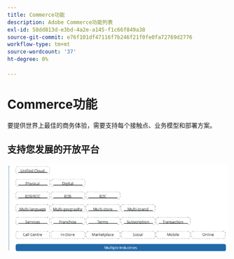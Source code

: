 ```yaml
---
title: Commerce功能
description: Adobe Commerce功能列表
exl-id: 58dd813d-e3bd-4a2e-a145-f1c66f849a38
source-git-commit: e76f101df47116f7b246f21f0fe0fa72769d2776
workflow-type: tm+mt
source-wordcount: '37'
ht-degree: 0%

---
```


# Commerce功能

要提供世界上最佳的商务体验，需要支持每个接触点、业务模型和部署方案。

## 支持您发展的开放平台

![商业技术的价值](../../assets/playbooks/commerce-features.png)
